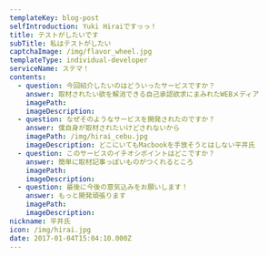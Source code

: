 ```yaml
---
templateKey: blog-post
selfIntroduction: Yuki Hiraiですっっ！
title: テストがしたいです
subTitle: 私はテストがしたい
captchaImage: /img/flavor_wheel.jpg
templateType: individual-developer
serviceName: ステマ！
contents:
  - question: 今回紹介したいのはどういったサービスですか？
    answer: 取材されたい欲を解消できる自己承認欲求にまみれたWEBメディア
    imagePath:
    imageDescription:
  - question: なぜそのようなサービスを開発されたのですか？
    answer: 僕自身が取材されたいけどされないから
    imagePath: /img/hirai_cebu.jpg
    imageDescription: どこにいてもMacbookを手放そうとはしない平井氏
  - question: このサービスのイチオシポイントはどこですか？
    answer: 簡単に取材記事っぽいものがつくれるところ
    imagePath:
    imageDescription:
  - question: 最後に今後の意気込みをお願いします！
    answer: もっと開発頑張ります
    imagePath:
    imageDescription:
nickname: 平井氏
icon: /img/hirai.jpg
date: 2017-01-04T15:04:10.000Z
---
```

